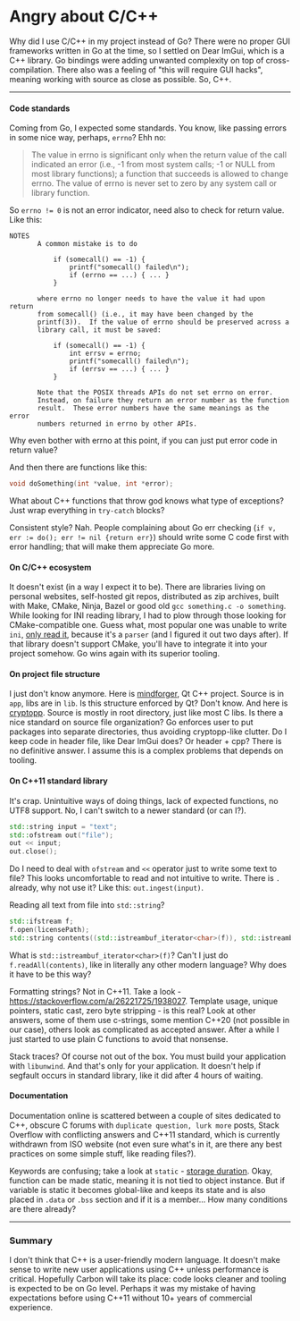 Angry about C/C++
=================

Why did I use C/C++ in my project instead of Go? There were no proper GUI frameworks written in Go at the time, so I
settled on Dear ImGui, which is a C++ library. Go bindings were adding unwanted complexity on top of cross-compilation.
There also was a feeling of "this will require GUI hacks", meaning working with source as close as possible. So, C++.

---

#### Code standards

Coming from Go, I expected some standards. You know, like passing errors in some nice way, perhaps, `errno`? Ehh no:

> The value in errno is significant only when the return value of the call indicated an error (i.e., -1 from most system
> calls; -1 or NULL from most library functions); a function that succeeds is allowed to change errno. The value of
> errno
> is never set to zero by any system call or library function.

So `errno != 0` is not an error indicator, need also to check for return value. Like this:

```shell
NOTES
       A common mistake is to do

           if (somecall() == -1) {
               printf("somecall() failed\n");
               if (errno == ...) { ... }
           }

       where errno no longer needs to have the value it had upon return
       from somecall() (i.e., it may have been changed by the
       printf(3)).  If the value of errno should be preserved across a
       library call, it must be saved:

           if (somecall() == -1) {
               int errsv = errno;
               printf("somecall() failed\n");
               if (errsv == ...) { ... }
           }
           
       Note that the POSIX threads APIs do not set errno on error.
       Instead, on failure they return an error number as the function
       result.  These error numbers have the same meanings as the error
       numbers returned in errno by other APIs.
```

Why even bother with errno at this point, if you can just put error code in return value?

And then there are functions like this:

```C
void doSomething(int *value, int *error);
```

What about C++ functions that throw god knows what type of exceptions? Just wrap everything in `try-catch` blocks?

Consistent style? Nah. People complaining about Go err checking (`if v, err := do(); err != nil {return err}`) should
write some C code first with error handling; that will make them appreciate Go more.

#### On C/C++ ecosystem

It doesn't exist (in a way I expect it to be). There are libraries living on personal websites,
self-hosted git repos, distributed as zip archives, built with Make, CMake, Ninja, Bazel or good
old `gcc something.c -o something`. While looking for INI reading library, I had to plow through those looking for
CMake-compatible one. Guess what, most popular one was unable to
write `ini`, [only read it](https://github.com/ndevilla/iniparser/issues/91), because it's a `parser` (and I figured it
out two days after). If that library doesn't support CMake, you'll have to integrate it into your project somehow. Go
wins again with its superior tooling.

#### On project file structure

I just don't know anymore. Here is [mindforger](https://github.com/dvorka/mindforger),
Qt C++ project. Source is in `app`, libs are in `lib`. Is this structure enforced by Qt? Don't know. And here
is [cryptopp](https://github.com/weidai11/cryptopp). Source is mostly in root directory, just like most C libs. Is there
a nice standard on source file organization? Go enforces user to put packages into separate directories, thus avoiding
cryptopp-like clutter. Do I keep code in header file, like Dear ImGui does? Or header + cpp? There is no definitive
answer. I assume this is a complex problems that depends on tooling.

#### On C++11 standard library

It's crap. Unintuitive ways of doing things, lack of expected functions, no UTF8 support. No, I can't switch to a newer
standard (or can I?).

```c++
std::string input = "text";
std::ofstream out("file");
out << input;
out.close();
```

Do I need to deal with `ofstream` and `<<` operator just to write some text to file? This looks uncomfortable to read
and not intuitive to write. There is `.` already, why not use it? Like this: `out.ingest(input)`.

Reading all text from file into `std::string`?

```c++
std::ifstream f;
f.open(licensePath);
std::string contents((std::istreambuf_iterator<char>(f)), std::istreambuf_iterator<char>());
```

What is `std::istreambuf_iterator<char>(f)`? Can't I just do `f.readAll(contents)`, like in literally any other
modern language? Why does it have to be this way?

Formatting strings? Not in C++11. Take a look - https://stackoverflow.com/a/26221725/1938027. Template usage, unique
pointers, static cast, zero byte stripping - is this real? Look at other answers, some of them use c-strings, some
mention C++20 (not possible in our case), others look as complicated as accepted answer. After a while I just started to
use plain C functions to avoid that nonsense.

Stack traces? Of course not out of the box. You must build your application with `libunwind`. And that's only for your
application. It doesn't help if segfault occurs in standard library, like it did after 4 hours of waiting.

#### Documentation

Documentation online is scattered between a couple of sites dedicated to C++, obscure C forums
with `duplicate question, lurk more` posts, Stack Overflow with conflicting answers and C++11 standard, which is
currently withdrawn from ISO website (not even sure what's in it, are there any best practices on some simple stuff,
like reading files?).

Keywords are confusing; take a look
at `static` - [storage duration](https://en.cppreference.com/w/cpp/language/storage_duration). Okay, function can be
made static, meaning it is not tied to object instance. But if variable is static it becomes global-like and keeps its
state and is also placed in `.data` or `.bss` section and if it is a member... How many conditions are there already?

---

### Summary

I don't think that C++ is a user-friendly modern language. It doesn't make sense to write new user applications using
C++ unless performance is critical. Hopefully Carbon will take its place: code looks cleaner and tooling is expected to
be on Go level. Perhaps it was my mistake of having expectations before using C++11 without 10+ years of commercial
experience.
